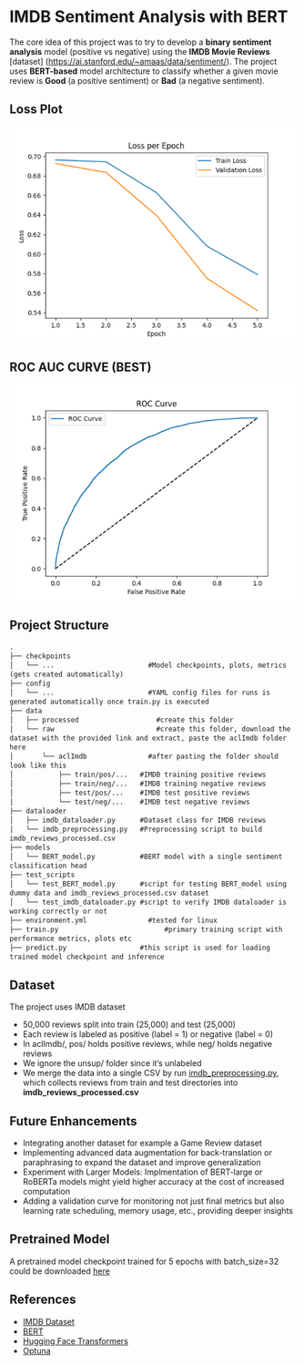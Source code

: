 # IMDB Sentiment Analysis with BERT
The core idea of this project was to try to develop a **binary sentiment analysis** model (positive vs negative) using the **IMDB Movie Reviews** [dataset] (https://ai.stanford.edu/~amaas/data/sentiment/). The project uses **BERT-based** model architecture to classify whether a given movie review is **Good** (a positive sentiment) or **Bad** (a negative sentiment). 

## Loss Plot
![Image](https://github.com/alphaceph91/SentimentAnalysis/blob/main/loss_plot.png)

## ROC AUC CURVE (BEST)
![Image](https://github.com/alphaceph91/SentimentAnalysis/blob/main/roc_curve_epoch_5.png)

## Project Structure
```
.
├── checkpoints
│   └── ...                  	  #Model checkpoints, plots, metrics (gets created automatically)
├── config
│   └── ...                  	  #YAML config files for runs is generated automatically once train.py is executed
├── data
│   ├── processed	     	        #create this folder
│   └── raw		     	            #create this folder, download the dataset with the provided link and extract, paste the aclImdb folder here
│       └── aclImdb		          #after pasting the folder should look like this	
│           ├── train/pos/...   #IMDB training positive reviews
│           ├── train/neg/...   #IMDB training negative reviews
│           ├── test/pos/...    #IMDB test positive reviews
│           └── test/neg/...    #IMDB test negative reviews
├── dataloader
│   ├── imdb_dataloader.py      #Dataset class for IMDB reviews
│   └── imdb_preprocessing.py   #Preprocessing script to build imdb_reviews_processed.csv
├── models
│   └── BERT_model.py           #BERT model with a single sentiment classification head
├── test_scripts
│   └── test_BERT_model.py 	    #script for testing BERT_model using dummy data and imdb_reviews_processed.csv dataset
│   └── test_imdb_dataloader.py #script to verify IMDB dataloader is working correctly or not
├── environment.yml		          #tested for linux 
├── train.py 			              #primary training script with performance metrics, plots etc
├── predict.py                  #this script is used for loading trained model checkpoint and inference 
```

## Dataset
The project uses IMDB dataset
- 50,000 reviews split into train (25,000) and test (25,000)
- Each review is labeled as positive (label = 1) or negative (label = 0)
- In aclImdb/, pos/ holds positive reviews, while neg/ holds negative reviews
- We ignore the unsup/ folder since it’s unlabeled
- We merge the data into a single CSV by run [imdb_preprocessing.py](https://github.com/alphaceph91/SentimentAnalysis/blob/main/dataloader/imdb_preprocessing.py), which collects reviews from train and test directories into **imdb_reviews_processed.csv**

## Future Enhancements
- Integrating another dataset for example a Game Review dataset
- Implementing advanced data augmentation for back-translation or paraphrasing to expand the dataset and improve generalization
- Experiment with Larger Models: Implmentation of BERT-large or RoBERTa models might yield higher accuracy at the cost of increased computation
- Adding a validation curve for monitoring not just final metrics but also learning rate scheduling, memory usage, etc., providing deeper insights

## Pretrained Model
A pretrained model checkpoint trained for 5 epochs with batch_size=32 could be downloaded [here](https://drive.google.com/file/d/1ehGbUmuoNl4tUSYOeQ1QlqsRP9sAl1z-/view?usp=drive_link)

## References
- [IMDB Dataset](http://ai.stanford.edu/~amaas/data/sentiment/)
- [BERT](https://arxiv.org/abs/1810.04805)
- [Hugging Face Transformers](https://github.com/huggingface/transformers)
- [Optuna](https://optuna.org/)
